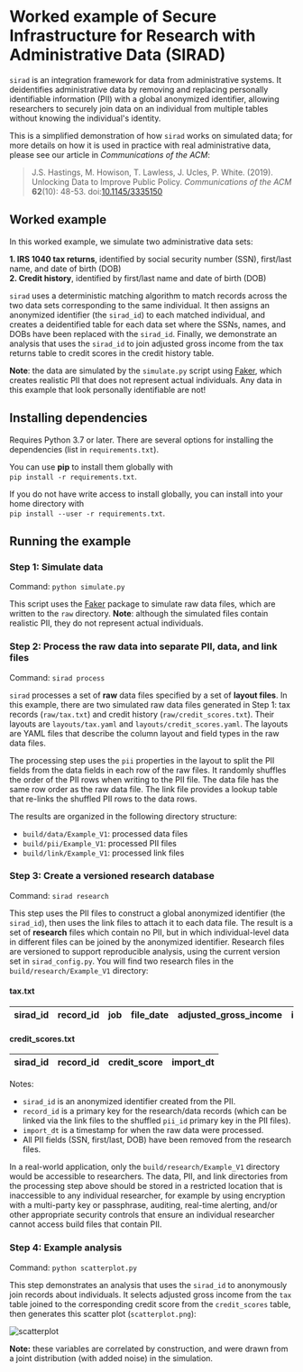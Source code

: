 # Worked example of Secure Infrastructure for Research with Administrative Data (SIRAD)

`sirad` is an integration framework for data from administrative systems. It
deidentifies administrative data by removing and replacing personally
identifiable information (PII) with a global anonymized identifier, allowing
researchers to securely join data on an individual from multiple tables without
knowing the individual's identity.

This is a simplified demonstration of how `sirad` works on simulated data; for
more details on how it is used in practice with real administrative data,
please see our article in *Communications of the ACM*:

> J.S. Hastings, M. Howison, T. Lawless, J. Ucles, P. White. (2019).
> Unlocking Data to Improve Public Policy. *Communications of the ACM* **62**(10): 48-53.
> doi:[10.1145/3335150](https://doi.org/10.1145/3335150)

## Worked example

In this worked example, we simulate two administrative data sets:

**1. IRS 1040 tax returns**, identified by social security number (SSN), first/last
   name, and date of birth (DOB)  
**2. Credit history**, identified by first/last name and date of birth (DOB)

`sirad` uses a deterministic matching algorithm to match records across the two
data sets corresponding to the same individual. It then assigns an anonymized
identifier (the `sirad_id`) to each matched individual, and creates a
deidentified table for each data set where the SSNs, names, and DOBs have been
replaced with the `sirad_id`. Finally, we demonstrate an analysis that uses the
`sirad_id` to join adjusted gross income from the tax returns table to credit
scores in the credit history table.

**Note**: the data are simulated by the `simulate.py` script using
[Faker](https://github.com/joke2k/faker), which creates realistic PII that does
not represent actual individuals. Any data in this example that look
personally identifiable are not!

## Installing dependencies

Requires Python 3.7 or later.  There are several options for installing the
dependencies (list in `requirements.txt`).

You can use **pip** to install them globally with  
`pip install -r requirements.txt`.

If you do not have write access to install globally, you can install into your
home directory with  
`pip install --user -r requirements.txt`.

## Running the example

### Step 1: Simulate data

Command: `python simulate.py`

This script uses the [Faker](https://github.com/joke2k/faker) package to
simulate raw data files, which are written to the `raw` directory. **Note**:
although the simulated files contain realistic PII, they do not represent
actual individuals.

### Step 2: Process the raw data into separate PII, data, and link files

Command: `sirad process`

`sirad` processes a set of **raw** data files specified by a set of **layout
files**. In this example, there are two simulated raw data files generated in
Step 1: tax records (`raw/tax.txt`) and credit history
(`raw/credit_scores.txt`). Their layouts are `layouts/tax.yaml` and
`layouts/credit_scores.yaml`. The layouts are YAML files that describe the
column layout and field types in the raw data files.

The processing step uses the `pii` properties in the layout to split the PII
fields from the data fields in each row of the raw files. It randomly shuffles
the order of the PII rows when writing to the PII file. The data file has the
same row order as the raw data file.  The link file provides a lookup table
that re-links the shuffled PII rows to the data rows.

The results are organized in the following directory structure:
* `build/data/Example_V1`: processed data files
* `build/pii/Example_V1`: processed PII files
* `build/link/Example_V1`: processed link files

### Step 3: Create a versioned research database

Command: `sirad research`

This step uses the PII files to construct a global anonymized identifier (the
`sirad_id`), then uses the link files to attach it to each data file.  The
result is a set of **research** files which contain no PII, but in which
individual-level data in different files can be joined by the anonymized
identifier. Research files are versioned to support reproducible analysis,
using the current version set in `sirad_config.py`. You will find two research
files in the `build/research/Example_V1` directory:

#### tax.txt

sirad_id | record_id | job | file_date | adjusted_gross_income | import_dt
-|-|-|-|-|-

#### credit_scores.txt

sirad_id | record_id | credit_score | import_dt
-|-|-|-

Notes:
* `sirad_id` is an anonymized identifier created from the PII.
* `record_id` is a primary key for the research/data records (which can be linked via the link files to the shuffled `pii_id` primary key in the PII files).
* `import_dt` is a timestamp for when the raw data were processed.
* All PII fields (SSN, first/last, DOB) have been removed from the research files.

In a real-world application, only the `build/research/Example_V1` directory
would be accessible to researchers.  The data, PII, and link directories from
the processing step above should be stored in a restricted location that is
inaccessible to any individual researcher, for example by using encryption with
a multi-party key or passphrase, auditing, real-time alerting, and/or other
appropriate security controls that ensure an individual researcher cannot
access build files that contain PII.

### Step 4: Example analysis

Command: `python scatterplot.py`

This step demonstrates an analysis that uses the `sirad_id` to
anonymously join records about individuals. It selects adjusted gross income
from the `tax` table joined to the corresponding credit score from the
`credit_scores` table, then generates this scatter plot (`scatterplot.png`):

![scatterplot](scatterplot.png)

**Note:** these variables are correlated by construction, and were drawn from a
joint distribution (with added noise) in the simulation.
